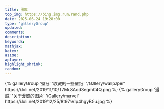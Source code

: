 ```yaml
---
title: 图库
top_img: https://bing.img.run/rand.php
date: 2025-06-24 19:28:00
type: 'galleryGroup'
updated:
comments:
description:
keywords:
mathjax:
katex:
aside:
aplayer:
highlight_shrink:
random:
---
```


<div class="gallery-group-main">
{% galleryGroup '壁纸' '收藏的一些壁纸' '/Gallery/wallpaper' https://i.loli.net/2019/11/10/T7Mu8Aod3egmC4Q.png %}
{% galleryGroup '漫威' '关于漫威的图片' '/Gallery/marvel' https://i.loli.net/2019/12/25/8t97aVlp4hgyBGu.jpg %}
</div>
